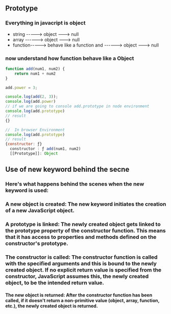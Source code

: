 ## Prototype
### Everything in javacript is object 
- string -----> object ---> null
- array ------> object ---> null
- function-----> behave like a function and ------> object ---> null

### now understand how function behave like a Object 

````javascript
function add(num1, num2) {
    return num1 + num2
}

add.power = 3;

console.log(add(2, 3));
console.log(add.power)
// if we are going to console add.prototype in node environment 
console.log(add.prototype)
// result 
{}

//  In browser Environment
console.log(add.prototype)
// result 
{constructor: ƒ}
  constructor : ƒ add(num1, num2)
  [[Prototype]]: Object
````

## Use of new keyword behind the secne 
### Here's what happens behind the scenes when the new keyword is used:

### A new object is created: The new keyword initiates the creation of a new JavaScript object.

### A prototype is linked: The newly created object gets linked to the prototype property of the constructor function. This means that it has access to properties and methods defined on the constructor's prototype.

### The constructor is called: The constructor function is called with the specified arguments and this is bound to the newly created object. If no explicit return value is specified from the constructor, JavaScript assumes this, the newly created object, to be the intended return value.

#### The new object is returned: After the constructor function has been called, if it doesn't return a non-primitive value (object, array, function, etc.), the newly created object is returned.

